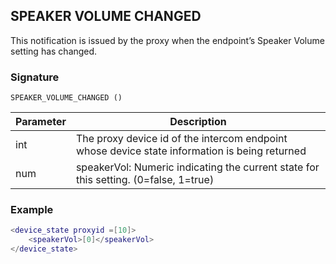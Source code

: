 ## SPEAKER VOLUME CHANGED

This notification is issued by the proxy when the endpoint’s Speaker Volume setting has changed. 


### Signature

`SPEAKER_VOLUME_CHANGED ()`


| Parameter | Description |
| --- | --- |
| int | The proxy device id of the intercom endpoint whose device state information is being returned |
| num | speakerVol: Numeric indicating the current state for this setting. (0=false, 1=true) |


### Example

```lua
<device_state proxyid =[10]>
    <speakerVol>[0]</speakerVol>
</device_state>
```

